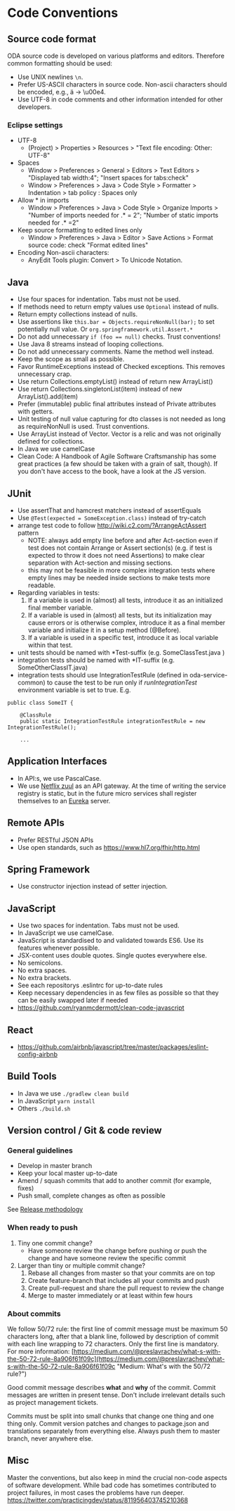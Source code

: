 # Code Conventions
## Source code format
ODA source code is developed on various platforms and editors. Therefore common formatting should be used:
- Use UNIX newlines `\n`.
- Prefer US-ASCII characters in source code. Non-ascii characters should be encoded, e.g., ä -> \u00e4.
- Use UTF-8 in code comments and other information intended for other developers.

### Eclipse settings
- UTF-8
  * (Project) > Properties > Resources > "Text file encoding: Other: UTF-8"
- Spaces
  * Window > Preferences > General > Editors > Text Editors > "Displayed tab width:4"; "Insert spaces for tabs:check"
  * Window > Preferences > Java > Code Style > Formatter > Indentation > tab policy : Spaces only
- Allow * in imports
  * Window > Preferences > Java > Code Style > Organize Imports > "Number of imports needed for .* = 2"; "Number of static imports needed for .* =2"
- Keep source formatting to edited lines only
  * Window > Preferences > Java > Editor > Save Actions > Format source code: check "Format edited lines"
- Encoding Non-ascii characters:
  * AnyEdit Tools plugin: Convert > To Unicode Notation.

## Java
- Use four spaces for indentation. Tabs must not be used.
- If methods need to return empty values use `Optional` instead of nulls.
- Return empty collections instead of nulls.
- Use assertions like `this.bar = Objects.requireNonNull(bar);` to set potentially null value. Or `org.springframework.util.Assert.*`
- Do not add unnecessary `if (foo == null)` checks. Trust conventions!
- Use Java 8 streams instead of looping collections.
- Do not add unnecessary comments. Name the method well instead.
- Keep the scope as small as possible.
- Favor RuntimeExceptions instead of Checked exceptions. This removes unnecessary crap.
- Use return Collections.emptyList() instead of return new ArrayList()
- Use return Collections.singletonList(item) instead of new ArrayList().add(item)
- Prefer (immutable) public final attributes instead of Private attributes with getters.
- Unit testing of null value capturing for dto classes is not needed as long as requireNonNull is used. Trust conventions.
- Use ArrayList instead of Vector. Vector is a relic and was not originally defined for collections.
- In Java we use camelCase
- Clean Code: A Handbook of Agile Software Craftsmanship has some great practices (a few should be taken with a grain of salt, though). If you don't have access to the book, have a look at the JS version.

## JUnit
- Use assertThat and hamcrest matchers instead of assertEquals
- Use `@Test(expected = SomeException.class)` instead of try-catch
- arrange test code to follow http://wiki.c2.com/?ArrangeActAssert pattern
  + NOTE: always add empty line before and after Act-section even if test does not contain Arrange or Assert section(s) (e.g. if test is expected to throw it does not need Assertions) to make clear separation with Act-section and missing sections.
  + this may not be feasible in more complex integration tests where empty lines may be needed inside sections to make tests more readable.
- Regarding variables in tests:
  1. If a variable is used in (almost) all tests, introduce it as an initialized final member variable.
  1. If a variable is used in (almost) all tests, but its initialization may cause errors or is otherwise complex, introduce it as a final member variable and initialize it in a setup method (@Before).
  1. If a variable is used in a specific test, introduce it as local variable within that test.
- unit tests should be named with \*Test-suffix (e.g. SomeClassTest.java )
- integration tests should be named with \*IT-suffix (e.g. SomeOtherClassIT.java)
- integration tests should use IntegrationTestRule (defined in oda-service-common) to cause the test to be run only if *runIntegrationTest* environment variable is set to true. E.g.
```
public class SomeIT {

    @ClassRule
    public static IntegrationTestRule integrationTestRule = new IntegrationTestRule();

    ...
```

## Application Interfaces
- In API:s, we use PascalCase.
- We use [Netflix zuul](https://github.com/Netflix/zuul) as an API gateway.
  At the time of writing the service registry is static, but in the future
  micro services shall register themselves to an 
  [Eureka](https://github.com/Netflix/eureka) server.

## Remote APIs
- Prefer RESTful JSON APIs
- Use open standards, such as https://www.hl7.org/fhir/http.html

## Spring Framework
- Use constructor injection instead of setter injection.

## JavaScript
- Use two spaces for indentation. Tabs must not be used.
- In JavaScript we use camelCase.
- JavaScript is standardised to and validated towards ES6. Use its features whenever possible.
- JSX-content uses double quotes. Single quotes everywhere else.
- No semicolons.
- No extra spaces.
- No extra brackets.
- See each repositorys .eslintrc for up-to-date rules
- Keep necessary dependencies in as few files as possible so that they can be easily swapped later if needed
- https://github.com/ryanmcdermott/clean-code-javascript

## React
- https://github.com/airbnb/javascript/tree/master/packages/eslint-config-airbnb

## Build Tools
- In Java we use `./gradlew clean build`
- In JavaScript `yarn install`
- Others `./build.sh`

## Version control / Git & code review

### General guidelines

- Develop in master branch
- Keep your local master up-to-date
- Amend / squash commits that add to another commit (for example, fixes)
- Push small, complete changes as often as possible

See [Release methodology](release-methodology.md)

### When ready to push

1. Tiny one commit change?
   - Have someone review the change before pushing or push the change and have someone review the specific commit
2. Larger than tiny or multiple commit change?
   1. Rebase all changes from master so that your commits are on top
   2. Create feature-branch that includes all your commits and push
   3. Create pull-request and share the pull request to review the change
   4. Merge to master immediately or at least within few hours

### About commits

We follow 50/72 rule: the first line of commit message must be maximum 50 characters long, after that a blank line, followed by description of commit with each line wrapping to 72 characters. Only the first line is mandatory. For more information: [https://medium.com/@preslavrachev/what-s-with-the-50-72-rule-8a906f61f09c](https://medium.com/@preslavrachev/what-s-with-the-50-72-rule-8a906f61f09c "Medium: What's with the 50/72 rule?")

Good commit message describes **what** and **why** of the commit. Commit messages are written in present tense. Don't include irrelevant details such as project management tickets.

Commits must be split into small chunks that change one thing and one thing only. Commit version patches and changes to package.json and translations separately from everything else. Always push them to master branch, never anywhere else.

## Misc

Master the conventions, but also keep in mind the crucial non-code aspects of software development. While bad code has sometimes contributed to project failures, in most cases the problems have run deeper.
https://twitter.com/practicingdev/status/811956403745210368
